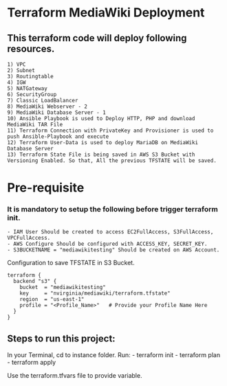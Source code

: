 # Terraform MediaWiki Deployment #

## This terraform code will deploy following resources. ##
	1) VPC
	2) Subnet
	3) Routingtable
	4) IGW
	5) NATGateway
	6) SecurityGroup
	7) Classic LoadBalancer
	8) MediaWiki Webserver - 2
	9) MediaWiki Database Server - 1
	10) Ansible Playbook is used to Deploy HTTP, PHP and download MediaWiki TAR File	
	11) Terraform Connection with PrivateKey and Provisioner is used to push Ansible-Playbook and execute
	12) Terraform User-Data is used to deploy MariaDB on MediaWiki Database Server
	13) Terraform State File is being saved in AWS S3 Bucket with Versioning Enabled. So that, All the previous TFSTATE will be saved.

# Pre-requisite #

### It is mandatory to setup the following before trigger terraform init. ###
	- IAM User Should be created to access EC2FullAccess, S3FullAccess, VPCFullAccess.
	- AWS Configure Should be configured with ACCESS_KEY, SECRET_KEY.
	- S3BUCKETNAME = "mediawikitesting" Should be created on AWS Account.

Configuration to save TFSTATE in S3 Bucket.

	terraform {
	  backend "s3" {
	    bucket  = "mediawikitesting"
	    key     = "nvirginia/mediawiki/terraform.tfstate"
	    region  = "us-east-1"
	    profile = "<Profile_Name>"   # Provide your Profile Name Here
	  }
	}

## Steps to run this project: ##

In your Terminal, cd to instance folder. Run:
	- terraform init
	- terraform plan
	- terraform apply

Use the terraform.tfvars file to provide variable.

